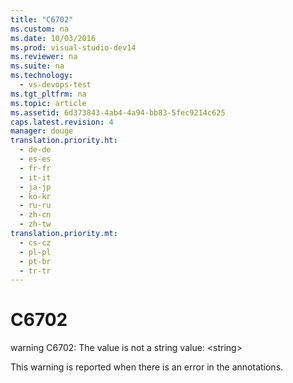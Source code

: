 ```yaml
---
title: "C6702"
ms.custom: na
ms.date: 10/03/2016
ms.prod: visual-studio-dev14
ms.reviewer: na
ms.suite: na
ms.technology: 
  - vs-devops-test
ms.tgt_pltfrm: na
ms.topic: article
ms.assetid: 6d373843-4ab4-4a94-bb83-5fec9214c625
caps.latest.revision: 4
manager: douge
translation.priority.ht: 
  - de-de
  - es-es
  - fr-fr
  - it-it
  - ja-jp
  - ko-kr
  - ru-ru
  - zh-cn
  - zh-tw
translation.priority.mt: 
  - cs-cz
  - pl-pl
  - pt-br
  - tr-tr
---
```

# C6702
warning C6702: The value is not a string value: <string\>  
  
 This warning is reported when there is an error in the annotations.